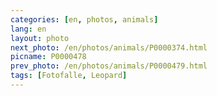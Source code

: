 ```yaml
---
categories: [en, photos, animals]
lang: en
layout: photo
next_photo: /en/photos/animals/P0000374.html
picname: P0000478
prev_photo: /en/photos/animals/P0000479.html
tags: [Fotofalle, Leopard]
---
```

